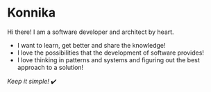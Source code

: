 # Konnika
Hi there! I am a software developer and architect by heart. 
- I want to learn, get better and share the knowledge!
- I love the possibilities that the development of software provides!
- I love thinking in patterns and systems and figuring out the best approach to a solution!

_Keep it simple!_ :heavy_check_mark:
